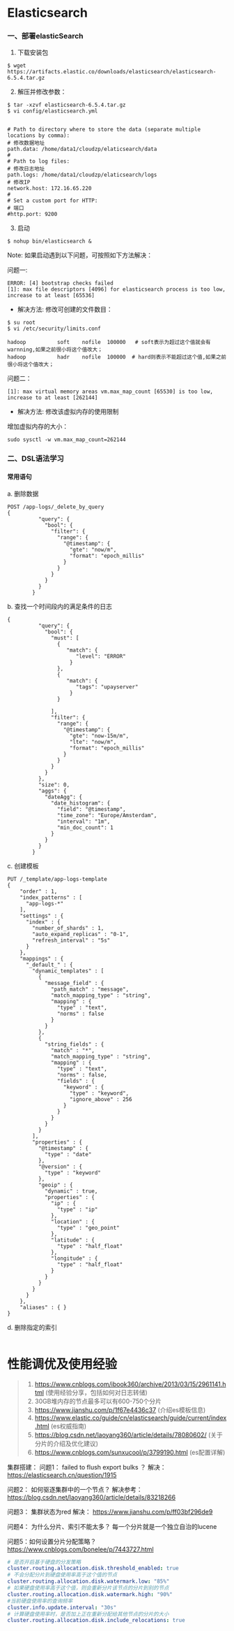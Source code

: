 # Elasticsearch

### 一、部署elasticSearch

1. 下载安装包

```
$ wget https://artifacts.elastic.co/downloads/elasticsearch/elasticsearch-6.5.4.tar.gz
```

2. 解压并修改参数：

```
$ tar -xzvf elasticsearch-6.5.4.tar.gz
$ vi config/elasticsearch.yml


# Path to directory where to store the data (separate multiple locations by comma):
# 修改数据地址
path.data: /home/data1/cloudzp/elaticsearch/data
#
# Path to log files:
# 修改日志地址
path.logs: /home/data1/cloudzp/elaticsearch/logs
# 修改IP
network.host: 172.16.65.220
#
# Set a custom port for HTTP:
# 端口
#http.port: 9200
```

3. 启动
```
$ nohup bin/elasticsearch &
```

Note: 如果启动遇到以下问题，可按照如下方法解决：

问题一:
```
ERROR: [4] bootstrap checks failed
[1]: max file descriptors [4096] for elasticsearch process is too low, increase to at least [65536]
```

- 解决方法: 修改可创建的文件数目：

```
$ su root
$ vi /etc/security/limits.conf

hadoop          soft    nofile  100000   # soft表示为超过这个值就会有warnning,如果之前很小将这个值改大；
hadoop          hadr    nofile  100000  # hard则表示不能超过这个值,如果之前很小将这个值改大；
```

问题二：
```
[1]: max virtual memory areas vm.max_map_count [65530] is too low, increase to at least [262144]
```
- 解决方法: 修改该虚拟内存的使用限制

增加虚拟内存的大小：
```
sudo sysctl -w vm.max_map_count=262144
```
### 二、DSL语法学习
#### 常用语句
a. 删除数据
```
POST /app-logs/_delete_by_query
{
          "query": {
            "bool": {
              "filter": {
                "range": {
                  "@timestamp": {
                    "gte": "now/m",
                    "format": "epoch_millis"
                  }
                }
              }
            }
          }
        }
```
b. 查找一个时间段内的满足条件的日志
```
{
          "query": {
            "bool": {
              "must": [
                {
                   "match": {
                      "level": "ERROR"
                    }
                },
                {
                   "match": {
                      "tags": "upayserver"
                    }
                }
                
              ], 
              "filter": {
                "range": {
                  "@timestamp": {
                    "gte": "now-15m/m",
                    "lte": "now/m",
                    "format": "epoch_millis"
                  }
                }
              }
            }
          },
          "size": 0,
          "aggs": {
            "dateAgg": {
              "date_histogram": {
                "field": "@timestamp",
                "time_zone": "Europe/Amsterdam",
                "interval": "1m",
                "min_doc_count": 1
              }
            }
          }
        }
```
c. 创建模板
```
PUT /_template/app-logs-template
{
    "order" : 1,
    "index_patterns" : [
      "app-logs-*"
    ],
    "settings" : {
      "index" : {
        "number_of_shards" : 1,
        "auto_expand_replicas" : "0-1",
        "refresh_interval" : "5s"
      }
    },
    "mappings" : {
      "_default_" : {
        "dynamic_templates" : [
          {
            "message_field" : {
              "path_match" : "message",
              "match_mapping_type" : "string",
              "mapping" : {
                "type" : "text",
                "norms" : false
              }
            }
          },
          {
            "string_fields" : {
              "match" : "*",
              "match_mapping_type" : "string",
              "mapping" : {
                "type" : "text",
                "norms" : false,
                "fields" : {
                  "keyword" : {
                    "type" : "keyword",
                    "ignore_above" : 256
                  }
                }
              }
            }
          }
        ],
        "properties" : {
          "@timestamp" : {
            "type" : "date"
          },
          "@version" : {
            "type" : "keyword"
          },
          "geoip" : {
            "dynamic" : true,
            "properties" : {
              "ip" : {
                "type" : "ip"
              },
              "location" : {
                "type" : "geo_point"
              },
              "latitude" : {
                "type" : "half_float"
              },
              "longitude" : {
                "type" : "half_float"
              }
            }
          }
        }
      }
    },
    "aliases" : { }
}
```

d. 删除指定的索引
```

```


# 性能调优及使用经验
> 1. https://www.cnblogs.com/ibook360/archive/2013/03/15/2961141.html (使用经验分享，包括如何对日志转储)
> 2. 30GB堆内存的节点最多可以有600-750个分片
> 3. https://www.jianshu.com/p/1f67e4436c37 (介绍es模板信息)
> 4. https://www.elastic.co/guide/cn/elasticsearch/guide/current/index.html (es权威指南)
> 5. https://blog.csdn.net/laoyang360/article/details/78080602/ (关于分片的介绍及优化建议)
> 6. https://www.cnblogs.com/sunxucool/p/3799190.html (es配置详解)


集群搭建：
问题1：  failed to flush export bulks ？
解决：https://elasticsearch.cn/question/1915

问题2： 如何驱逐集群中的一个节点？
解决参考：https://blog.csdn.net/laoyang360/article/details/83218266

问题3： 集群状态为red
解决： https://www.jianshu.com/p/ff03bf296de9

问题4： 为什么分片、索引不能太多？
每一个分片就是一个独立自治的lucene

问题5：如何设置分片分配策略？
https://www.cnblogs.com/bonelee/p/7443727.html
```yaml
# 是否开启基于硬盘的分发策略
cluster.routing.allocation.disk.threshold_enabled: true
# 不会分配分片到硬盘使用率高于这个值的节点
cluster.routing.allocation.disk.watermark.low: "85%"
# 如果硬盘使用率高于这个值，则会重新分片该节点的分片到别的节点
cluster.routing.allocation.disk.watermark.high: "90%"
#当前硬盘使用率的查询频率
cluster.info.update.interval: "30s"
# 计算硬盘使用率时，是否加上正在重新分配给其他节点的分片的大小
cluster.routing.allocation.disk.include_relocations: true

```

